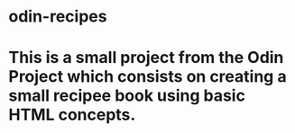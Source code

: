 # odin-recipes
# This is a small project from the Odin Project which consists on creating a small recipee book using basic HTML concepts. 
